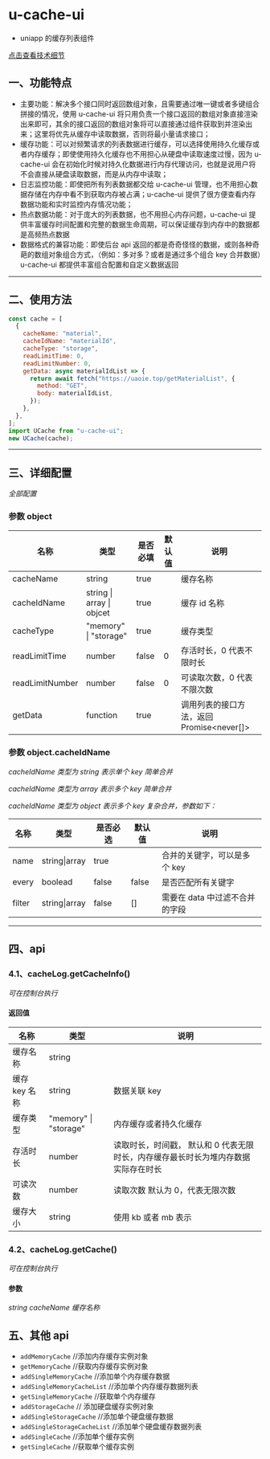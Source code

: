 # u-cache-ui

- uniapp 的缓存列表组件

[点击查看技术细节](https://blog.csdn.net/qq_42363495/article/details/110738092)

## 一、功能特点

- 主要功能：解决多个接口同时返回数组对象，且需要通过唯一键或者多键组合拼接的情况，使用 u-cache-ui 将只用负责一个接口返回的数组对象直接渲染出来即可，其余的接口返回的数组对象将可以直接通过组件获取到并渲染出来；这里将优先从缓存中读取数据，否则将最小量请求接口；
- 缓存功能：可以对频繁请求的列表数据进行缓存，可以选择使用持久化缓存或者内存缓存；即使使用持久化缓存也不用担心从硬盘中读取速度过慢，因为 u-cache-ui 会在初始化时候对持久化数据进行内存代理访问，也就是说用户将不会直接从硬盘读取数据，而是从内存中读取；
- 日志监控功能：即使把所有列表数据都交给 u-cache-ui 管理，也不用担心数据存储在内存中看不到获取内存被占满；u-cache-ui 提供了很方便查看内存数据功能和实时监控内存情况功能；
- 热点数据功能：对于庞大的列表数据，也不用担心内存问题，u-cache-ui 提供丰富缓存时间配置和完整的数据生命周期，可以保证缓存到内存中的数据都是高频热点数据
- 数据格式的兼容功能：即使后台 api 返回的都是奇奇怪怪的数据，或则各种奇葩的数组对象组合方式，（例如：多对多？或者是通过多个组合 key 合并数据）u-cache-ui 都提供丰富组合配置和自定义数据返回

---

## 二、使用方法

```javascript
const cache = [
  {
    cacheName: "material",
    cacheIdName: "materialId",
    cacheType: "storage",
    readLimitTime: 0,
    readLimitNumber: 0,
    getData: async materialIdList => {
      return await fetch("https://uaoie.top/getMaterialList", {
        method: "GET",
        body: materialIdList,
      });
    },
  },
];
import UCache from "u-cache-ui";
new UCache(cache);
```

---

## 三、详细配置

_全部配置_

### 参数 object

| 名称            | 类型                      | 是否必填 | 默认值 | 说明                                      |
| --------------- | ------------------------- | -------- | ------ | ----------------------------------------- |
| cacheName       | string                    | true     |        | 缓存名称                                  |
| cacheIdName     | string \| array \| objcet | true     |        | 缓存 id 名称                              |
| cacheType       | "memory" \| "storage"     | true     |        | 缓存类型                                  |
| readLimitTime   | number                    | false    | 0      | 存活时长，0 代表不限时长                  |
| readLimitNumber | number                    | false    | 0      | 可读取次数，0 代表不限次数                |
| getData         | function                  | true     |        | 调用列表的接口方法，返回 Promise<never[]> |

### 参数 object.cacheIdName

_cacheIdName 类型为 string 表示单个 key 简单合并_

_cacheIdName 类型为 array 表示多个 key 简单合并_

_cacheIdName 类型为 object 表示多个 key 复杂合并，参数如下：_

| 名称   | 类型          | 是否必选 | 默认值 | 说明                           |
| ------ | ------------- | -------- | ------ | ------------------------------ |
| name   | string\|array | true     |        | 合并的关键字，可以是多个 key   |
| every  | boolead       | false    | false  | 是否匹配所有关键字             |
| filter | string\|array | false    | []     | 需要在 data 中过滤不合并的字段 |

---

## 四、api

### 4.1、cacheLog.getCacheInfo()

_可在控制台执行_

#### 返回值

| 名称          | 类型                  | 说明                                                                               |
| ------------- | --------------------- | ---------------------------------------------------------------------------------- |
| 缓存名称      | string                |
| 缓存 key 名称 | string                | 数据关联 key                                                                       |
| 缓存类型      | "memory" \| "storage" | 内存缓存或者持久化缓存                                                             |
| 存活时长      | number                | 读取时长，时间戳， 默认和 0 代表无限时长，内存缓存最长时长为堆内存数据实际存在时长 |
| 可读次数      | number                | 读取次数 默认为 0，代表无限次数                                                    |
| 缓存大小      | string                | 使用 kb 或者 mb 表示                                                               |

### 4.2、cacheLog.getCache()

_可在控制台执行_

#### 参数

_string cacheName 缓存名称_

## 五、其他 api

- `addMemoryCache` //添加内存缓存实例对象
- `getMemoryCache` //获取内存缓存实例对象
- `addSingleMemoryCache` //添加单个内存缓存数据
- `addSingleMemoryCacheList` //添加单个内存缓存数据列表
- `getSingleMemoryCache` //获取单个内存缓存
- `addStorageCache` // 添加硬盘缓存实例对象
- `addSingleStorageCache` //添加单个硬盘缓存数据
- `addSingleStorageCacheList` //添加单个硬盘缓存数据列表
- `addSingleCache` //添加单个缓存实例
- `getSingleCache` //获取单个缓存实例

